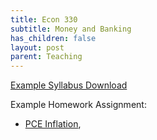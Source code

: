 ```yaml
---
title: Econ 330
subtitle: Money and Banking
has_children: false
layout: post
parent: Teaching
---
```


[Example Syllabus Download](../files/ECON%20330%20Syllabus%202025%20Fall.pdf)

Example Homework Assignment:

- [PCE Inflation](../330/hw/hw1),

